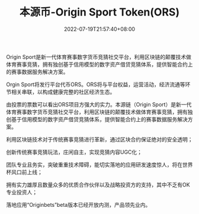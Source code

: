 ﻿---
weight: 
title: "本源币-Origin Sport Token(ORS)"
description: "Origin Sport是新一代体育赛事数字货币竞猜社交平台，利用区块链的颠覆技术做体育赛事竞猜，拥有独创基于信用模型的数字资产借贷竞猜体系，提供智能合约上的赛事数据服务解决方案。"
date: 2022-07-19T21:57:40+08:00
lastmod: 2022-07-19T16:45:40+08:00
draft: false
authors: ["qianxun"]
featuredImage: "benyuanbi-origin-sport-tokenors.webp"
link: "https://1234btc.com/qk/benyuanbi-origin-sport-tokenors.html"
tags: ["数字代币","本源币-Origin Sport Token(ORS)"]
categories: ["navigation"]
navigation: ["数字代币"]
lightgallery: true
toc: true
pinned: false
recommend: false
recommend1: false
---
Origin Sport是新一代体育赛事数字货币竞猜社交平台，利用区块链的颠覆技术做体育赛事竞猜，拥有独创基于信用模型的数字资产借贷竞猜体系，提供智能合约上的赛事数据服务解决方案。

Orgin Sport将发行平台代币ORS。ORS将与平台权益，运营活动，经济流通等环节相关串联，以构成健康完整的社区经济生态。

由投票的票数可以看出ORS项目方强大的实力。本源链（Origin Sport）是新一代体育赛事数字货币竞猜社交平台，利用区块链的颠覆技术做体育赛事竞猜，拥有独创基于信用模型的数字资产借贷竞猜体系，提供智能合约上的赛事数据服务解决方案。

利用区块链技术对于传统赛事竞猜进行革新，通过区块合约保证绝对的安全透明；

创新传统赛事竞猜玩法，庄闲自主，实现竞猜内容UGC化；

团队专业且务实，突破重重技术障碍，能切实落地的应用研发速度惊人，将在世界杯风口前上线；

拥有实力雄厚且数量众多的优质合作伙伴以及战略投资方的支持，其中不乏有OK专业投资人；

落地应用“Originbets”beta版本已经开放内测，产品领先业内。